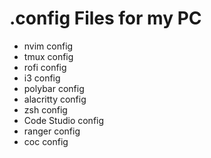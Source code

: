 # .config Files for my PC

- nvim config
- tmux config
- rofi config
- i3 config
- polybar config
- alacritty config
- zsh config
- Code Studio config
- ranger config
- coc config
